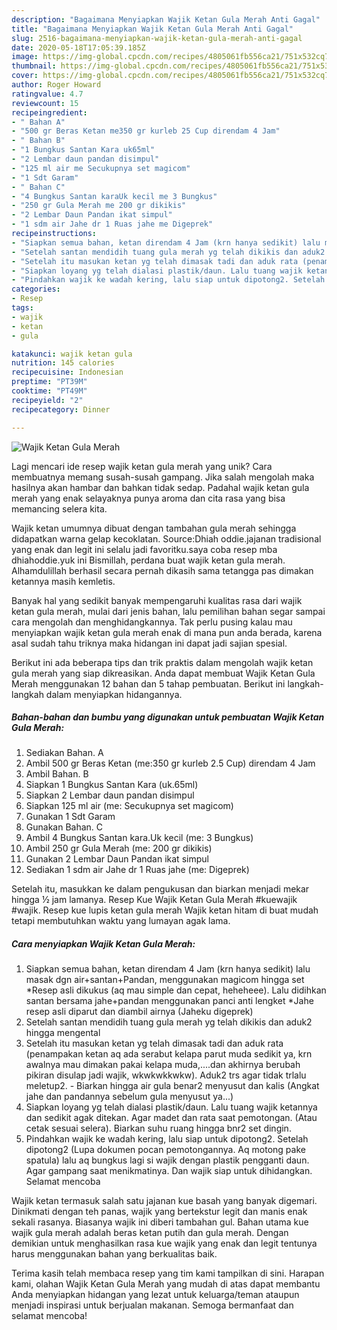 ```yaml
---
description: "Bagaimana Menyiapkan Wajik Ketan Gula Merah Anti Gagal"
title: "Bagaimana Menyiapkan Wajik Ketan Gula Merah Anti Gagal"
slug: 2516-bagaimana-menyiapkan-wajik-ketan-gula-merah-anti-gagal
date: 2020-05-18T17:05:39.185Z
image: https://img-global.cpcdn.com/recipes/4805061fb556ca21/751x532cq70/wajik-ketan-gula-merah-foto-resep-utama.jpg
thumbnail: https://img-global.cpcdn.com/recipes/4805061fb556ca21/751x532cq70/wajik-ketan-gula-merah-foto-resep-utama.jpg
cover: https://img-global.cpcdn.com/recipes/4805061fb556ca21/751x532cq70/wajik-ketan-gula-merah-foto-resep-utama.jpg
author: Roger Howard
ratingvalue: 4.7
reviewcount: 15
recipeingredient:
- " Bahan A"
- "500 gr Beras Ketan me350 gr kurleb 25 Cup direndam 4 Jam"
- " Bahan B"
- "1 Bungkus Santan Kara uk65ml"
- "2 Lembar daun pandan disimpul"
- "125 ml air me Secukupnya set magicom"
- "1 Sdt Garam"
- " Bahan C"
- "4 Bungkus Santan karaUk kecil me 3 Bungkus"
- "250 gr Gula Merah me 200 gr dikikis"
- "2 Lembar Daun Pandan ikat simpul"
- "1 sdm air Jahe dr 1 Ruas jahe me Digeprek"
recipeinstructions:
- "Siapkan semua bahan, ketan direndam 4 Jam (krn hanya sedikit) lalu masak dgn air+santan+Pandan, menggunakan magicom hingga set *Resep asli dikukus (aq mau simple dan cepat, heheheee). Lalu didihkan santan bersama jahe+pandan menggunakan panci anti lengket *Jahe resep asli diparut dan diambil airnya (Jaheku digeprek)"
- "Setelah santan mendidih tuang gula merah yg telah dikikis dan aduk2 hingga mengental"
- "Setelah itu masukan ketan yg telah dimasak tadi dan aduk rata (penampakan ketan aq ada serabut kelapa parut muda sedikit ya, krn awalnya mau dimakan pakai kelapa muda,....dan akhirnya berubah pikiran disulap jadi wajik, wkwkwkkwkw). Aduk2 trs agar tidak trlalu meletup2. Biarkan hingga air gula benar2 menyusut dan kalis (Angkat jahe dan pandannya sebelum gula menyusut ya...)"
- "Siapkan loyang yg telah dialasi plastik/daun. Lalu tuang wajik ketannya dan sedikit agak ditekan. Agar madet dan rata saat pemotongan. (Atau cetak sesuai selera). Biarkan suhu ruang hingga bnr2 set dingin."
- "Pindahkan wajik ke wadah kering, lalu siap untuk dipotong2. Setelah dipotong2 (Lupa dokumen pocan pemotongannya. Aq motong pake spatula) lalu aq bungkus lagi si wajik dengan plastik pengganti daun. Agar gampang saat menikmatinya. Dan wajik siap untuk dihidangkan. Selamat mencoba"
categories:
- Resep
tags:
- wajik
- ketan
- gula

katakunci: wajik ketan gula 
nutrition: 145 calories
recipecuisine: Indonesian
preptime: "PT39M"
cooktime: "PT49M"
recipeyield: "2"
recipecategory: Dinner

---
```



![Wajik Ketan Gula Merah](https://img-global.cpcdn.com/recipes/4805061fb556ca21/751x532cq70/wajik-ketan-gula-merah-foto-resep-utama.jpg)

Lagi mencari ide resep wajik ketan gula merah yang unik? Cara membuatnya memang susah-susah gampang. Jika salah mengolah maka hasilnya akan hambar dan bahkan tidak sedap. Padahal wajik ketan gula merah yang enak selayaknya punya aroma dan cita rasa yang bisa memancing selera kita.

Wajik ketan umumnya dibuat dengan tambahan gula merah sehingga didapatkan warna gelap kecoklatan. Source:Dhiah oddie.jajanan tradisional yang enak dan legit ini selalu jadi favoritku.saya coba resep mba dhiahoddie.yuk ini Bismillah, perdana buat wajik ketan gula merah. Alhamdulillah berhasil secara pernah dikasih sama tetangga pas dimakan ketannya masih kemletis.

Banyak hal yang sedikit banyak mempengaruhi kualitas rasa dari wajik ketan gula merah, mulai dari jenis bahan, lalu pemilihan bahan segar sampai cara mengolah dan menghidangkannya. Tak perlu pusing kalau mau menyiapkan wajik ketan gula merah enak di mana pun anda berada, karena asal sudah tahu triknya maka hidangan ini dapat jadi sajian spesial.


Berikut ini ada beberapa tips dan trik praktis dalam mengolah wajik ketan gula merah yang siap dikreasikan. Anda dapat membuat Wajik Ketan Gula Merah menggunakan 12 bahan dan 5 tahap pembuatan. Berikut ini langkah-langkah dalam menyiapkan hidangannya.

<!--inarticleads1-->

##### Bahan-bahan dan bumbu yang digunakan untuk pembuatan Wajik Ketan Gula Merah:

1. Sediakan  Bahan. A
1. Ambil 500 gr Beras Ketan (me:350 gr kurleb 2.5 Cup) direndam 4 Jam
1. Ambil  Bahan. B
1. Siapkan 1 Bungkus Santan Kara (uk.65ml)
1. Siapkan 2 Lembar daun pandan disimpul
1. Siapkan 125 ml air (me: Secukupnya set magicom)
1. Gunakan 1 Sdt Garam
1. Gunakan  Bahan. C
1. Ambil 4 Bungkus Santan kara.Uk kecil (me: 3 Bungkus)
1. Ambil 250 gr Gula Merah (me: 200 gr dikikis)
1. Gunakan 2 Lembar Daun Pandan ikat simpul
1. Sediakan 1 sdm air Jahe dr 1 Ruas jahe (me: Digeprek)


Setelah itu, masukkan ke dalam pengukusan dan biarkan menjadi mekar hingga ½ jam lamanya. Resep Kue Wajik Ketan Gula Merah #kuewajik #wajik. Resep kue lupis ketan gula merah Wajik ketan hitam di buat mudah tetapi membutuhkan waktu yang lumayan agak lama. 

<!--inarticleads2-->

##### Cara menyiapkan Wajik Ketan Gula Merah:

1. Siapkan semua bahan, ketan direndam 4 Jam (krn hanya sedikit) lalu masak dgn air+santan+Pandan, menggunakan magicom hingga set *Resep asli dikukus (aq mau simple dan cepat, heheheee). Lalu didihkan santan bersama jahe+pandan menggunakan panci anti lengket *Jahe resep asli diparut dan diambil airnya (Jaheku digeprek)
1. Setelah santan mendidih tuang gula merah yg telah dikikis dan aduk2 hingga mengental
1. Setelah itu masukan ketan yg telah dimasak tadi dan aduk rata (penampakan ketan aq ada serabut kelapa parut muda sedikit ya, krn awalnya mau dimakan pakai kelapa muda,....dan akhirnya berubah pikiran disulap jadi wajik, wkwkwkkwkw). Aduk2 trs agar tidak trlalu meletup2. - Biarkan hingga air gula benar2 menyusut dan kalis (Angkat jahe dan pandannya sebelum gula menyusut ya...)
1. Siapkan loyang yg telah dialasi plastik/daun. Lalu tuang wajik ketannya dan sedikit agak ditekan. Agar madet dan rata saat pemotongan. (Atau cetak sesuai selera). Biarkan suhu ruang hingga bnr2 set dingin.
1. Pindahkan wajik ke wadah kering, lalu siap untuk dipotong2. Setelah dipotong2 (Lupa dokumen pocan pemotongannya. Aq motong pake spatula) lalu aq bungkus lagi si wajik dengan plastik pengganti daun. Agar gampang saat menikmatinya. Dan wajik siap untuk dihidangkan. Selamat mencoba


Wajik ketan termasuk salah satu jajanan kue basah yang banyak digemari. Dinikmati dengan teh panas, wajik yang bertekstur legit dan manis enak sekali rasanya. Biasanya wajik ini diberi tambahan gul. Bahan utama kue wajik gula merah adalah beras ketan putih dan gula merah. Dengan demikian untuk menghasilkan rasa kue wajik yang enak dan legit tentunya harus menggunakan bahan yang berkualitas baik. 

Terima kasih telah membaca resep yang tim kami tampilkan di sini. Harapan kami, olahan Wajik Ketan Gula Merah yang mudah di atas dapat membantu Anda menyiapkan hidangan yang lezat untuk keluarga/teman ataupun menjadi inspirasi untuk berjualan makanan. Semoga bermanfaat dan selamat mencoba!
